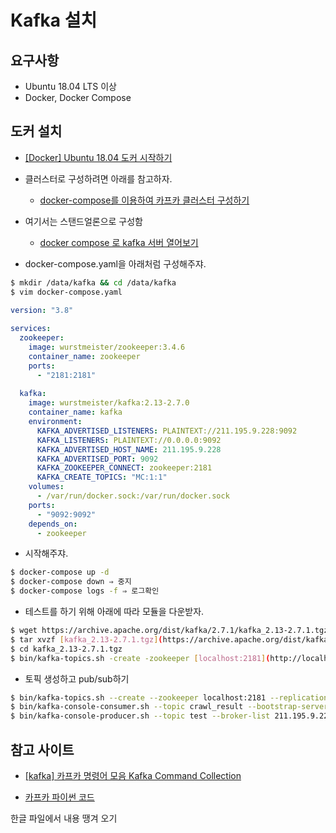

# Kafka 설치
## 요구사항
- Ubuntu 18.04 LTS 이상
- Docker, Docker Compose

## 도커 설치

- [[Docker] Ubuntu 18.04 도커 시작하기](https://soyoung-new-challenge.tistory.com/52)

- 클러스터로 구성하려면 아래를 참고하자.

  - [docker-compose를 이용하여 카프카 클러스터 구성하기](https://blog.naver.com/PostView.naver?blogId=sqlpro&logNo=222457487274&parentCategoryNo=7&categoryNo=&viewDate=&isShowPopularPosts=false&from=postView)

- 여기서는 스탠드얼론으로 구성함
  - [docker compose 로 kafka 서버 열어보기](https://www.kua.kr/86)

- docker-compose.yaml을 아래처럼 구성해주쟈.

```bash
$ mkdir /data/kafka && cd /data/kafka
$ vim docker-compose.yaml
```

```yaml
version: "3.8"
 
services:
  zookeeper:
    image: wurstmeister/zookeeper:3.4.6
    container_name: zookeeper
    ports:
      - "2181:2181"
 
  kafka:
    image: wurstmeister/kafka:2.13-2.7.0
    container_name: kafka
    environment:
      KAFKA_ADVERTISED_LISTENERS: PLAINTEXT://211.195.9.228:9092
      KAFKA_LISTENERS: PLAINTEXT://0.0.0.0:9092
      KAFKA_ADVERTISED_HOST_NAME: 211.195.9.228
      KAFKA_ADVERTISED_PORT: 9092
      KAFKA_ZOOKEEPER_CONNECT: zookeeper:2181
      KAFKA_CREATE_TOPICS: "MC:1:1"
    volumes:
      - /var/run/docker.sock:/var/run/docker.sock
    ports:
      - "9092:9092"
    depends_on:
      - zookeeper
```

- 시작해주쟈.

```bash
$ docker-compose up -d
$ docker-compose down ⇒ 중지
$ docker-compose logs -f ⇒ 로그확인
```

- 테스트를 하기 위해 아래에 따라 모듈을 다운받자.

```bash
$ wget https://archive.apache.org/dist/kafka/2.7.1/kafka_2.13-2.7.1.tgz
$ tar xvzf [kafka_2.13-2.7.1.tgz](https://archive.apache.org/dist/kafka/2.7.1/kafka_2.13-2.7.1.tgz)
$ cd kafka_2.13-2.7.1.tgz
$ bin/kafka-topics.sh -create -zookeeper [localhost:2181](http://localhost:2181) -partitions 1 -topic test-topic
```

- 토픽 생성하고 pub/sub하기

```bash
$ bin/kafka-topics.sh --create --zookeeper localhost:2181 --replication-factor 1 --partitions 4 --topic crawl
$ bin/kafka-console-consumer.sh --topic crawl_result --bootstrap-server localhost:9092 --from-beginning
$ bin/kafka-console-producer.sh --topic test --broker-list 211.195.9.228:9092
```

## 참고 사이트

- [[kafka] 카프카 명령어 모음 Kafka Command Collection](https://pinggoopark.tistory.com/6)

- [카프카 파이썬 코드](https://dorumugs.tistory.com/entry/Kafka%EC%9D%98-%EC%9D%B4%ED%95%B4%EC%99%80-%EC%84%A4%EC%B9%98-%EA%B7%B8%EB%A6%AC%EA%B3%A0-%EC%82%AC%EC%9A%A9%EB%B2%95)



한글 파일에서 내용 땡겨 오기